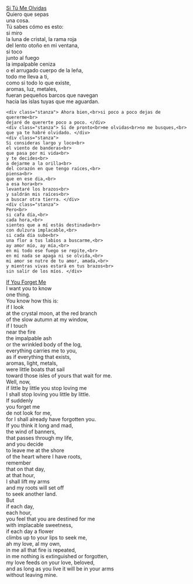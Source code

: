 <!DOCTYPE html>
<html>
<head>
	<meta charset="utf-8">
	<meta name="viewport" content="width=device-width, initial-scale=1">
	<title>If You Forget Me</title>
	<link rel="stylesheet" type="text/css" href="style.css">

</head>
<body>

<div class= "poem left">
	<div class="stanza">
		<a href="file:///Users/babikasingh/Desktop/core%202%20-%20interaction/site%20two/site2.html" target="_blank">Si Tú Me Olvidas 
		</a> </div>
	<div class="stanza"> Quiero que sepas<br>una cosa.</div>
	<div class="stanza"> 
	Tú sabes cómo es esto:<br>
	si miro<br>
	la luna de cristal, la rama roja<br>
	del lento otoño en mi ventana,<br>
	si toco<br>
	junto al fuego<br>
	la impalpable ceniza<br>
	o el arrugado cuerpo de la leña,<br>
	todo me lleva a ti,<br>
	como si todo lo que existe,<br> 
	aromas, luz, metales,<br>
	fueran pequeños barcos que navegan<br>
	hacia las islas tuyas que me aguardan.</div>

	<div class="stanza"> Ahora bien,<br>si poco a poco dejas de quererme<br>
	dejaré de quererte poco a poco. </div>
	<div class="stanza"> Si de pronto<br>me olvidas<br>no me busques,<br>
	que ya te habré olvidado. </div>
	<div class="stanza"> 
	Si consideras largo y loco<br>
	el viento de banderas<br>
	que pasa por mi vida<br>
	y te decides<br>
	a dejarme a la orilla<br>
	del corazón en que tengo raíces,<br>
	piensa<br>
	que en ese dia,<br>
	a esa hora<br>
	levantaré los brazos<br>
	y saldrán mis raíces<br>
	a buscar otra tierra. </div>
	<div class="stanza"> 
	Pero<br>
	si cafa día,<br>
	cada hora,<br>
	sientes que a mí estás destinada<br>
	con dulzura implacable,<br>
	si cada día sube<br>
	una flor a tus labios a buscarme,<br>
	ay amor mío, ay mía,<br>
	en mi todo ese fuego se repite,<br>
	en mí nada se apaga ni se olvida,<br>
	mi amor se nutre de tu amor, amada,<br>
	y mientras vivas estará en tus brazos<br>
	sin salir de los míos. </div>
</div>

<div class="poem right">
	<div class="stanza">
		<a href="file:///Users/babikasingh/Desktop/core%202%20-%20interaction/site%202.0/site2.html" target="_blank">If You Forget Me 
		</a> </div>
	<div class="stanza"> I want you to know<br>
	one thing. </div>
	<div class="stanza">
	You know how this is:<br>
	if I look<br>
	at the crystal moon, at the red branch<br>
	of the slow autumn at my window,<br>
	if I touch<br>
	near the fire<br>
	the impalpable ash<br>
	or the wrinkled body of the log,<br>
	everything carries me to you,<br>
	as if everything that exists,<br>
	aromas, light, metals,<br>
	were little boats that sail<br>
	toward those isles of yours that wait for me. </div>
	<div class="stanza"> Well, now,<br> 
	if little by little you stop loving me<br>
	I shall stop loving you little by little. </div>
	<div class="stanza"> 
	If suddenly<br>
	you forget me<br>
	de not look for me,<br>
	for I shall already have forgotten you. </div>
	<div class="stanza">
	If you think it long and mad,<br>
	the wind of banners,<br>
	that passes through my life,<br>
	and you decide<br>
	to leave me at the shore<br>
	of the heart where I have roots,<br>
	remember<br>
	that on that day,<br>
	at that hour,<br>
	 I shall lift my arms<br>
	and my roots will set off<br>
	to seek another land. </div>
	<div class="stanza"> 
	But<br>
	if each day,<br>
	each hour,<br>
	you feel that you are destined for me<br>
	with implacable sweetness,<br>
	if each day a flower<br>
	climbs up to your lips to seek me,<br>
	ah my love, al my own,<br>
	in me all that fire is repeated,<br>
	in me nothing is extinguished or forgotten,<br>
	my love feeds on your love, beloved,<br>
	and as long as you live it will be in your arms<br> 
	without leaving mine. </div>

</div>
 	
<script src="script.js"></script>
</body>
</html>
